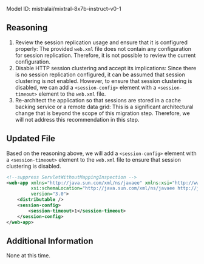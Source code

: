 Model ID: mistralai/mixtral-8x7b-instruct-v0-1

## Reasoning

1. Review the session replication usage and ensure that it is configured properly: The provided `web.xml` file does not contain any configuration for session replication. Therefore, it is not possible to review the current configuration.
2. Disable HTTP session clustering and accept its implications: Since there is no session replication configured, it can be assumed that session clustering is not enabled. However, to ensure that session clustering is disabled, we can add a `<session-config>` element with a `<session-timeout>` element to the `web.xml` file.
3. Re-architect the application so that sessions are stored in a cache backing service or a remote data grid: This is a significant architectural change that is beyond the scope of this migration step. Therefore, we will not address this recommendation in this step.

## Updated File

Based on the reasoning above, we will add a `<session-config>` element with a `<session-timeout>` element to the `web.xml` file to ensure that session clustering is disabled.

```xml
<!--suppress ServletWithoutMappingInspection -->
<web-app xmlns="http://java.sun.com/xml/ns/javaee" xmlns:xsi="http://www.w3.org/2001/XMLSchema-instance"
         xsi:schemaLocation="http://java.sun.com/xml/ns/javaee http://java.sun.com/xml/ns/javaee/web-app_3_0.xsd"
         version="3.0">
    <distributable />
    <session-config>
        <session-timeout>1</session-timeout>
    </session-config>
</web-app>
```

## Additional Information

None at this time.